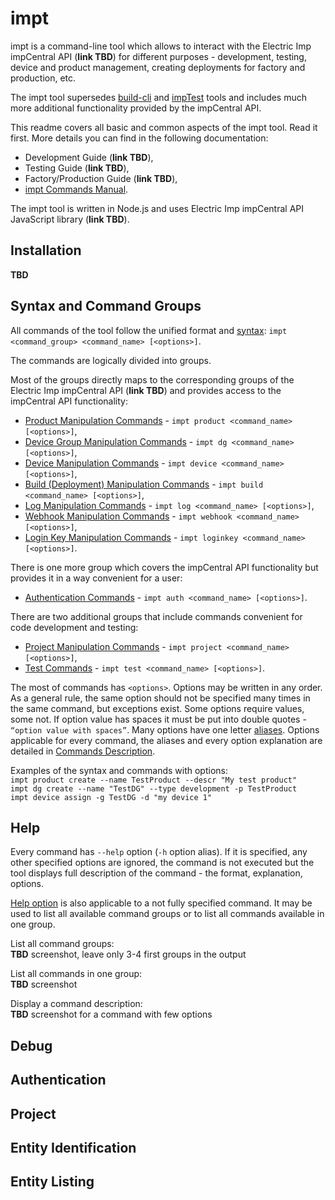 # impt

impt is a command-line tool which allows to interact with the Electric Imp impCentral API (**link TBD**) for different purposes - development, testing, device and product management, creating deployments for factory and production, etc.

The impt tool supersedes [build-cli](https://github.com/electricimp/build-cli) and [impTest](https://github.com/electricimp/impTest) tools and includes much more additional functionality provided by the impCentral API.

This readme covers all basic and common aspects of the impt tool. Read it first. More details you can find in the following documentation:
- Development Guide (**link TBD**),
- Testing Guide (**link TBD**),
- Factory/Production Guide (**link TBD**),
- [impt Commands Manual](./CommandsManual.md).

The impt tool is written in Node.js and uses Electric Imp impCentral API JavaScript library (**link TBD**).

## Installation

**TBD**

## Syntax and Command Groups

All commands of the tool follow the unified format and [syntax](./CommandsManual.md#command-syntax): `impt <command_group> <command_name> [<options>]`.

The commands are logically divided into groups.

Most of the groups directly maps to the corresponding groups of the Electric Imp impCentral API (**link TBD**) and provides access to the impCentral API functionality:
- [Product Manipulation Commands](./CommandsManual.md#product-manipulation-commands) - `impt product <command_name> [<options>]`,
- [Device Group Manipulation Commands](./CommandsManual.md#device-group-manipulation-commands) - `impt dg <command_name> [<options>]`,
- [Device Manipulation Commands](./CommandsManual.md#device-manipulation-commands) - `impt device <command_name> [<options>]`,
- [Build (Deployment) Manipulation Commands](./CommandsManual.md#build-manipulation-commands) - `impt build <command_name> [<options>]`,
- [Log Manipulation Commands](./CommandsManual.md#log-manipulation-commands) - `impt log <command_name> [<options>]`,
- [Webhook Manipulation Commands](./CommandsManual.md#webhook-manipulation-commands) - `impt webhook <command_name> [<options>]`,
- [Login Key Manipulation Commands](./CommandsManual.md#login-key-manipulation-commands) - `impt loginkey <command_name> [<options>]`.

There is one more group which covers the impCentral API functionality but provides it in a way convenient for a user:
- [Authentication Commands](./CommandsManual.md#authentication-commands) - `impt auth <command_name> [<options>]`.

There are two additional groups that include commands convenient for code development and testing:
- [Project Manipulation Commands](./CommandsManual.md#project-manipulation-commands) - `impt project <command_name> [<options>]`,
- [Test Commands](./CommandsManual.md#test-commands) - `impt test <command_name> [<options>]`.

The most of commands has `<options>`. Options may be written in any order. As a general rule, the same option should not be specified many times in the same command, but exceptions exist. Some options require values, some not. If option value has spaces it must be put into double quotes - `“option value with spaces”`. Many options have one letter [aliases](./CommandsManual.md#list-of-aliases). Options applicable for every command, the aliases and every option explanation are detailed in [Commands Description](./CommandsManual.md#commands-description).

Examples of the syntax and commands with options:  
`impt product create --name TestProduct --descr "My test product"`  
`impt dg create --name "TestDG" --type development -p TestProduct`  
`impt device assign -g TestDG -d "my device 1"`  

## Help

Every command has `--help` option (`-h` option alias). If it is specified, any other specified options are ignored, the command is not executed but the tool displays full description of the command - the format, explanation, options. 

[Help option](./CommandsManual.md#help-option) is also applicable to a not fully specified command. It may be used to list all available command groups or to list all commands available in one group.

List all command groups:  
**TBD** screenshot, leave only 3-4 first groups in the output

List all commands in one group:  
**TBD** screenshot

Display a command description:  
**TBD** screenshot for a command with few options

## Debug

## Authentication

## Project

## Entity Identification

## Entity Listing


